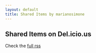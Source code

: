 ```yaml
---
layout: default
title: Shared Items by marianosimone
---
```


Shared Items on Del.icio.us
------------------
Check the [full rss](http://delicious.com/v2/rss/marianosimone/Shared)

<script type="text/javascript" src="shared.js"> </script>

<div>
<ul id="feedlist">
</ul>

<div style="display:none">
<textarea id="hidden_li"><li></li></textarea>
<textarea id="hidden_a"><a></a></textarea>
</div>
</div>


